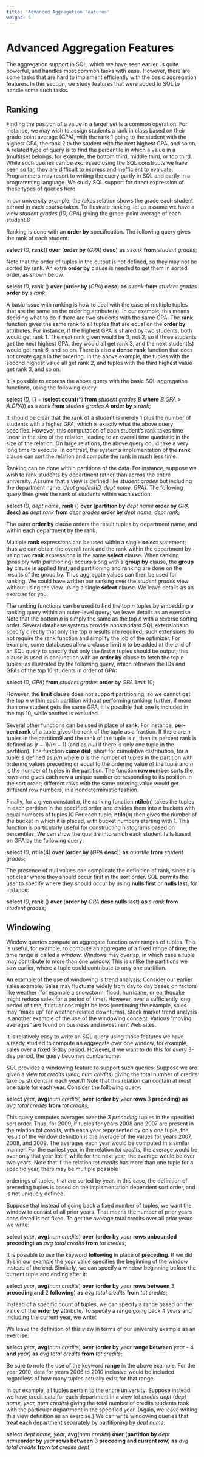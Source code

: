 ```yaml
---
title: 'Advanced Aggregation Features'
weight: 5
---
```


# Advanced Aggregation Features

The aggregation support in SQL, which we have seen earlier, is quite powerful, and handles most common tasks with ease. However, there are some tasks that are hard to implement efficiently with the basic aggregation features. In this section, we study features that were added to SQL to handle some such tasks.

## Ranking

Finding the position of a value in a larger set is a common operation. For instance, we may wish to assign students a rank in class based on their grade-point average (GPA), with the rank 1 going to the student with the highest GPA, the rank 2 to the student with the next highest GPA, and so on. A related type of query is to find the percentile in which a value in a (multi)set belongs, for example, the bottom third, middle third, or top third. While such queries can be expressed using the SQL constructs we have seen so far, they are difficult to express and inefficient to evaluate. Programmers may resort to writing the query partly in SQL and partly in a programming language. We study SQL support for direct expression of these types of queries here.

In our university example, the _takes_ relation shows the grade each student earned in each course taken. To illustrate ranking, let us assume we have a view _student grades_ (_ID, GPA_) giving the grade-point average of each student.8

Ranking is done with an **order by** specification. The following query gives the rank of each student:

**select** _ID_, **rank**() **over** (**order by** (_GPA_) **desc**) **as** _s rank_ 
**from** _student grades_;

Note that the order of tuples in the output is not defined, so they may not be sorted by rank. An extra **order by** clause is needed to get them in sorted order, as shown below.

**select** _ID_, **rank** () **over** (**order by** (_GPA_) **desc**) **as** _s rank_ 
**from** _student grades_ 
**order by** _s rank_;

A basic issue with ranking is how to deal with the case of multiple tuples that are the same on the ordering attribute(s). In our example, this means deciding what to do if there are two students with the same GPA. The **rank** function gives the same rank to all tuples that are equal on the **order by** attributes. For instance, if the highest GPA is shared by two students, both would get rank 1. The next rank given would be 3, not 2, so if three students get the next highest GPA, they would all get rank 3, and the next student(s) would get rank 6, and so on. There is also a **dense rank** function that does not create gaps in the ordering. In the above example, the tuples with the second highest value all get rank 2, and tuples with the third highest value get rank 3, and so on.

It is possible to express the above query with the basic SQL aggregation functions, using the following query:

**select** _ID_, (1 + (**select count**(\*) **from** _student grades B_ **where** _B_._GPA_ \> _A_._GPA_)) **as** _s rank_
**from** _student grades A_ 
**order by** _s rank_;

It should be clear that the rank of a student is merely 1 plus the number of students with a higher _GPA_, which is exactly what the above query specifies. However, this computation of each student’s rank takes time linear in the size of the relation, leading to an overall time quadratic in the size of the relation. On large relations, the above query could take a very long time to execute. In contrast, the system’s implementation of the **rank** clause can sort the relation and compute the rank in much less time.

Ranking can be done within partitions of the data. For instance, suppose we wish to rank students by department rather than across the entire university. Assume that a view is defined like _student grades_ but including the department name: _dept grades_(_ID, dept name, GPA_). The following query then gives the rank of students within each section: 

**select** _ID_, _dept name_, 
**rank** () **over** (**partition by** _dept name_ **order by** _GPA_ **desc**) **as** _dept rank_
**from** _dept grades_ 
**order by** _dept name_, _dept rank_;

The outer **order by** clause orders the result tuples by department name, and within each department by the rank.

Multiple **rank** expressions can be used within a single **select** statement; thus we can obtain the overall rank and the rank within the department by using two **rank** expressions in the same **select** clause. When ranking (possibly with partitioning) occurs along with a **group by** clause, the **group by** clause is applied first, and partitioning and ranking are done on the results of the group by. Thus aggregate values can then be used for ranking. We could have written our ranking over the _student grades_ view without using the view, using a single **select** clause. We leave details as an exercise for you.

The ranking functions can be used to find the top _n_ tuples by embedding a ranking query within an outer-level query; we leave details as an exercise. Note that the bottom _n_ is simply the same as the top _n_ with a reverse sorting order. Several database systems provide nonstandard SQL extensions to specify directly that only the top _n_ results are required; such extensions do not require the rank function and simplify the job of the optimizer. For example, some databases allow a clause **limit** _n_ to be added at the end of an SQL query to specify that only the first _n_ tuples should be output; this clause is used in conjunction with an **order by** clause to fetch the top _n_ tuples, as illustrated by the following query, which retrieves the IDs and GPAs of the top 10 students in order of GPA:

**select** _ID_, _GPA_) 
**from** _student grades_ 
**order by** _GPA_ 
**limit** 10;

However, the **limit** clause does not support partitioning, so we cannot get the top _n_ within each partition without performing ranking; further, if more than one student gets the same GPA, it is possible that one is included in the top 10, while another is excluded.

Several other functions can be used in place of **rank**. For instance, **per- cent rank** of a tuple gives the rank of the tuple as a fraction. If there are _n_ tuples in the partition9 and the rank of the tuple is _r_ , then its percent rank is defined as (_r_ − 1)_/_(_n_ − 1) (and as _null_ if there is only one tuple in the partition). The function **cume dist**, short for cumulative distribution, for a tuple is defined as _p/n_ where _p_ is the number of tuples in the partition with ordering values preceding or equal to the ordering value of the tuple and _n_ is the number of tuples in the partition. The function **row number** sorts the rows and gives each row a unique number corresponding to its position in the sort order; different rows with the same ordering value would get different row numbers, in a nondeterministic fashion.

Finally, for a given constant _n_, the ranking function **ntile**(_n_) takes the tuples in each partition in the specified order and divides them into _n_ buckets with equal numbers of tuples.10 For each tuple, **ntile**(_n_) then gives the number of the bucket in which it is placed, with bucket numbers starting with 1. This function is particularly useful for constructing histograms based on percentiles. We can show the quartile into which each student falls based on GPA by the following query:

**select** _ID_, **ntile**(4) **over** (**order by** (_GPA_ **desc**)) **as** _quartile_ **from** _student grades_;

The presence of null values can complicate the definition of rank, since it is not clear where they should occur first in the sort order. SQL permits the user to specify where they should occur by using **nulls first** or **nulls last**, for instance:

**select** _ID_, **rank** () **over** (**order by** _GPA_ **desc nulls last**) **as** _s rank_ **from** _student grades_;

## Windowing

Window queries compute an aggregate function over ranges of tuples. This is useful, for example, to compute an aggregate of a fixed range of time; the time range is called a _window_. Windows may overlap, in which case a tuple may contribute to more than one window. This is unlike the partitions we saw earlier, where a tuple could contribute to only one partition.

An example of the use of windowing is trend analysis. Consider our earlier sales example. Sales may fluctuate widely from day to day based on factors like weather (for example a snowstorm, flood, hurricane, or earthquake might reduce sales for a period of time). However, over a sufficiently long period of time, fluctuations might be less (continuing the example, sales may “make up” for weather-related downturns). Stock market trend analysis is another example of the use of the windowing concept. Various “moving averages” are found on business and investment Web sites.

It is relatively easy to write an SQL query using those features we have already studied to compute an aggregate over one window, for example, sales over a fixed 3-day period. However, if we want to do this for _every_ 3-day period, the query becomes cumbersome.

SQL provides a windowing feature to support such queries. Suppose we are given a view _tot credits_ (_year, num credits_) giving the total number of credits take by students in each year.11 Note that this relation can contain at most one tuple for each year. Consider the following query:

**select** _year_, **avg**(_num credits_) 
**over** (**order by** _year_ **rows** 3 **preceding**) **as** _avg total credits_
**from** _tot credits_;

This query computes averages over the 3 _preceding_ tuples in the specified sort order. Thus, for 2009, if tuples for years 2008 and 2007 are present in the relation _tot credits_, with each year represented by only one tuple, the result of the window definition is the average of the values for years 2007, 2008, and 2009. The averages each year would be computed in a similar manner. For the earliest year in the relation _tot credits_, the average would be over only that year itself, while for the next year, the average would be over two years. Note that if the relation _tot credits_ has more than one tuple for a specific year, there may be multiple possible

orderings of tuples, that are sorted by year. In this case, the definition of preceding tuples is based on the implementation dependent sort order, and is not uniquely defined.

Suppose that instead of going back a fixed number of tuples, we want the window to consist of all prior years. That means the number of prior years considered is not fixed. To get the average total credits over all prior years we write:

**select** _year_, **avg**(_num credits_) 
**over** (**order by** _year_ **rows unbounded preceding**) 
**as** _avg total credits_
**from** _tot credits_;

It is possible to use the keyword **following** in place of **preceding**. If we did this in our example the _year_ value specifies the beginning of the window instead of the end. Similarly, we can specify a window beginning before the current tuple and ending after it:

**select** _year_, **avg**(_num credits_) 
**over** (**order by** _year_ **rows between** 3 **preceding and** 2 **following**) 
**as** _avg total credits_
**from** _tot credits_;

Instead of a specific count of tuples, we can specify a range based on the value of the **order by** attribute. To specify a range going back 4 years and including the current year, we write:

We leave the definition of this view in terms of our university example as an exercise.  

**select** _year_, **avg**(_num credits_) 
**over** (**order by** _year_ **range between** _year_ \- 4 **and** _year_) 
**as** _avg total credits_
**from** _tot credits_;

Be sure to note the use of the keyword **range** in the above example. For the year 2010, data for years 2006 to 2010 inclusive would be included regardless of how many tuples actually exist for that range.

In our example, all tuples pertain to the entire university. Suppose instead, we have credit data for each department in a view _tot credits dept_ (_dept name, year, num credits_) giving the total number of credits students took with the particular department in the specified year. (Again, we leave writing this view definition as an exercise.) We can write windowing queries that treat each department separately by partitioning by _dept name_:

**select** _dept name, year_, **avg**(_num credits_) 
**over** (**partition by** _dept name_**order by** _year_ **rows between** 3 **preceding and current row**) 
**as** _avg total credits_
**from** _tot credits dept_;

